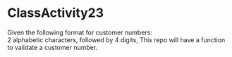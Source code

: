 # ClassActivity23
Given the following format for customer numbers:  
2 alphabetic characters, followed by 4 digits, 
This repo will have a function to validate a customer number.
